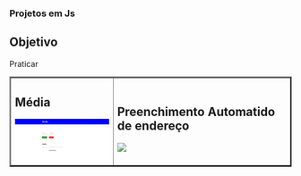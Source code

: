 ### Projetos em Js

## Objetivo 

Praticar

<table border = "2">
<tr>
<td> 
<h2>Média</h2>

<a href = "https://romulomax47.github.io/Projetos-Js/media">
<img src = "./media/img/imgmedia.png" width = "250px">
 </a>
</td>


<td> 
<h2>Preenchimento Automatido de endereço</h2>

<a href = "https://romulomax47.github.io/Projetos-Js/Autocompleta-de-endere-o/">
<img src = "./img/imgpreenchimentoautomatico" width = "250px">
 </a>
</td>

</tr>
</table>